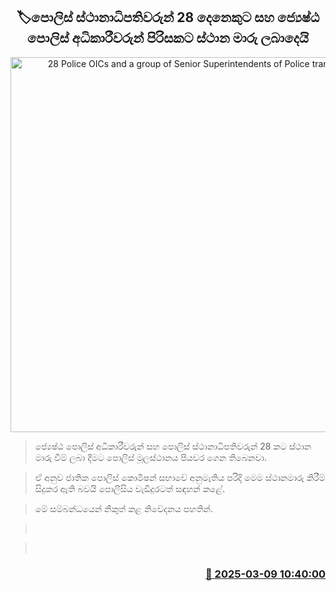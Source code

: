 <p align='center'><b><h2 align='center' title='28 Police OICs and a group of Senior Superintendents of Police transferred'>🏷පොලිස් ස්ථානාධිපතිවරුන් 28 දෙනෙකුට සහ ජ්‍යෙෂ්ඨ පොලිස් අධිකාරීවරුන් පිරිසකට ස්ථාන මාරු ලබාදෙයි</h2></b></p>
<p align='center'><img src='https://helakuru.sgp1.cdn.digitaloceanspaces.com/esana/images/lib/srilanka-police[1].jpg' width='600' alt='28 Police OICs and a group of Senior Superintendents of Police transferred'></p>

> ජ්‍යෙෂ්ඨ පොලිස් අධිකාරීවරුන් සහ පොලිස් ස්ථානාධිපතිවරුන් 28 කට ස්ථාන මාරු වීම් ලබා දීමට පොලිස් මූලස්ථානය පියවර ගෙන තිබෙනවා.

> ඒ අනුව ජාතික පොලිස් කොමිෂන් සභාවේ අනුමැතිය පරිදි මෙම ස්ථානමාරු කිරීම් සිදුකර ඇති බවයි පොලීසිය වැඩිදුරටත් සඳහන් කළේ.

> මේ සම්බන්ධයෙන් නිකුත් කළ නිවේදනය පහතින්. 

>  

>  



<h3 align='right'><a href='https://www.helakuru.lk/esana/p/108170/'>📅 2025-03-09 10:40:00</a></h3>
